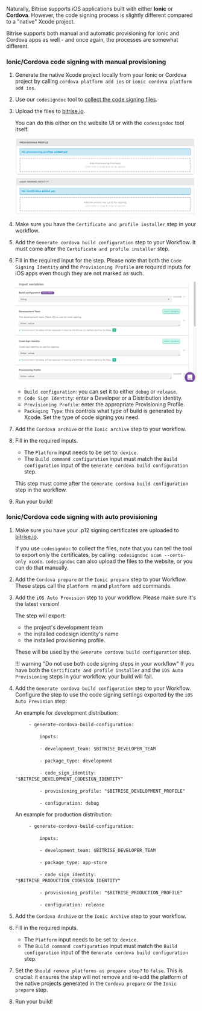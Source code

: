 Naturally, Bitrise supports iOS applications built with either __Ionic__ or __Cordova__. However, the code signing process is slightly different compared to a "native" Xcode project.

Bitrise supports both manual and automatic provisioning for Ionic and Cordova apps as well - and once again, the processes are somewhat different.

### Ionic/Cordova code signing with manual provisioning

1. Generate the native Xcode project locally from your Ionic or Cordova project by calling `cordova platform add ios` or `ionic cordova platform add ios`.

1. Use our `codesigndoc` tool to [collect the code signing files](https://devcenter.bitrise.io/code-signing/ios-code-signing/collecting-files-with-codesigndoc/).
1. Upload the files to [bitrise.io](https://www.bitrise.io).

    You can do this either on the website UI or with the `codesigndoc` tool itself.

    ![Screenshot](/img/code-signing/ios-code-signing/provisioning-and-certificate-upload.png)

1. Make sure you have the `Certificate and profile installer` step in your workflow.

1. Add the `Generate cordova build configuration` step to your Workflow. It must come after the `Certificate and profile installer` step.

1. Fill in the required input for the step. Please note that both the `Code Signing Identity` and the `Provisioning Profile` are required inputs for iOS apps even though they are not marked as such.

    ![Screenshot](/img/code-signing/ios-code-signing/cordova-config-inputs.png)

    - `Build configuration`: you can set it to either `debug` or `release`.
    - `Code Sign Identity`: enter a Developer or a Distribution identity.
    - `Provisioning Profile`: enter the appropriate Provisioning Profile.
    - `Packaging Type`: this controls what type of build is generated by Xcode. Set the type of code signing you need.

1. Add the `Cordova archive` or the `Ionic archive` step to your workflow.

1. Fill in the required inputs.

    - The `Platform` input needs to be set to: `device`.
    - The `Build command configuration` input must match the `Build configuration` input of the `Generate cordova build configuration` step.

    This step must come after the `Generate cordova build configuration` step in the workflow.

1. Run your build!  

### Ionic/Cordova code signing with auto provisioning

1. Make sure you have your .p12 signing certificates are uploaded to [bitrise.io](https://www.bitrise.io).

    If you use `codesigndoc` to collect the files, note that you can tell the tool to export only the certificates, by calling: `codesigndoc scan --certs-only xcode`. `codesigndoc` can also upload the files to the website, or you can do that manually.

1. Add the `Cordova prepare` or the `Ionic prepare` step to your Workflow. These steps call the `platform rm` and `platform add` commands.

1. Add the `iOS Auto Provision` step to your workflow. Please make sure it's the latest version!

    The step will export:

      - the project's development team
      - the installed codesign identity's name
      - the installed provisioning profile.

    These will be used by the `Generate cordova build configuration` step.

    !!! warning "Do not use both code signing steps in your workflow"
        If you have both the `Certificate and profile installer` and the `iOS Auto Provisioning` steps in your workflow, your build will fail.

1. Add the `Generate cordova build configuration` step to your Workflow. Configure the step to use the code signing settings exported by the `iOS Auto Prevision` step:

    An example for development distribution:

            - generate-cordova-build-configuration:

                inputs:

                - development_team: $BITRISE_DEVELOPER_TEAM

                - package_type: development

                - code_sign_identity: "$BITRISE_DEVELOPMENT_CODESIGN_IDENTITY"

                - provisioning_profile: "$BITRISE_DEVELOPMENT_PROFILE"

                - configuration: debug


    An example for production distribution:


            - generate-cordova-build-configuration:

                inputs:

                - development_team: $BITRISE_DEVELOPER_TEAM

                - package_type: app-store

                - code_sign_identity: "$BITRISE_PRODUCTION_CODESIGN_IDENTITY"

                - provisioning_profile: "$BITRISE_PRODUCTION_PROFILE"

                - configuration: release


1. Add the `Cordova Archive` or the `Ionic Archive` step to your workflow.

1. Fill in the required inputs.

    - The `Platform` input needs to be set to: `device`.
    - The `Build command configuration` input must match the `Build configuration` input of the `Generate cordova build configuration` step.

1. Set the `Should remove platforms as prepare step?` to `false`. This is crucial: it ensures the step will not remove and re-add the platform of the native projects generated in the `Cordova prepare` or the `Ionic prepare` step.

1. Run your build!
